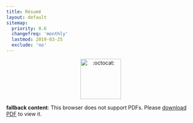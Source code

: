 ```yaml
---
title: Résumé
layout: default
sitemap:
  priority: 0.6
  changefreq: 'monthly'
  lastmod: 2019-03-25
  exclude: 'no'
---
```


<p align="center">
       <img class="emoji" title=":octocat:" alt=":octocat:" src="https://octodex.github.com/images/octocat-de-los-muertos.jpg" height="108" width="108">
     </p>

<object data="/assets/pdf/pinedo-resume20190325b.pdf" type="application/pdf" width="100%" height="3500">
   <p><b>fallback content</b>: This browser does not support PDFs. Please <a href="/assets/pdf/pinedo-resume20190325b.pdf">download PDF</a> to view it.</p>
</object>
